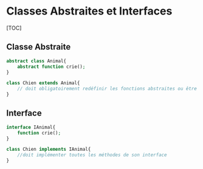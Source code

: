 # Classes Abstraites et Interfaces

[TOC]

## Classe Abstraite

```php
abstract class Animal{
	abstract function crie();
}
```

```php
class Chien extends Animal{
	// doit obligatoirement redéfinir les fonctions abstraites ou être elle même abstraite
}
```

## Interface

```php
interface IAnimal{
	function crie();
}
```

```php
class Chien implements IAnimal{
    //doit implémenter toutes les méthodes de son interface
}
```



